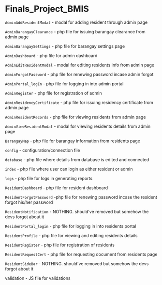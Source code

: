 # Finals_Project_BMIS

`AdminAddResidentModal` - modal for adding resident through admin page

`AdminBarangayClearance` - php file for issuing barangay clearance from admin page

`AdminBarangaySettings` - php file for barangay settings page

`AdminDashboard` -  php file for admin dashboard

`AdminEditResidentModal` - modal for editing residents info from admin page

`AdminForgotPassword` - php file for renewing password incase admin forgot

`AdminPortal_logIn` - php file for logging in into admin portal

`AdminRegister` - php file for registration of admin

`AdminResidencyCertificate` - php file for issuing residency certificate from admin page

`AdminResidentRecords` - php file for viewing residents from admin page

`AdminViewResidentModal` - modal for viewing residents details from admin page

`BarangayMap` - php file for barangay information from residents page

`config` - configuration/connection file 

`database` - php file where details from database is edited and connected

`index` - php file where user can login as either resident or admin 

`logs` - php file for logs in generating reports 

`ResidentDashboard` - php file for resident dashboard

`ResidentForgotPassword` -php file for renewing password incase the resident forgot his/her password

`ResidentNotification` - NOTHING. should've removed but somehow the devs forgot about it 

`ResidentPortal_login` - php file for logging in into residents portal

`ResidentProfile` - php file for viewing and editing residents details

`ResidentRegister` - php file for registration of residents

`ResidentRequestCert` - php file for requesting document from residents page

`ResidentSideBar` -  NOTHING. should've removed but somehow the devs forgot about it 

validation - JS file for validations
